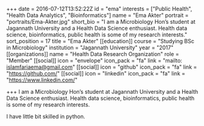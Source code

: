 +++
date = 2016-07-12T13:52:22Z
id = "ema"
interests = ["Public Health", "Health Data Analytics", "Bioinformatics"]
name = "Ema Akter"
portrait = "portraits/Ema-Akter.jpg"
short_bio = "I am a Microbiology Hon’s student at Jagannath University and a Health Data Science enthusiast. Health data science, bioinformatics, public health is some of my research interests."
sort_position = 17
title = "Ema Akter"
[[education]]
course = "Studying BSc in Microbiology"
institution = "Jagannath University"
year = "2017"
[[organizations]]
name = "Health Data Research Organization"
role = "Member"
[[social]]
icon = "envelope"
icon_pack = "fa"
link = "mailto: islamfariaema@gmail.com"
[[social]]
icon = "github"
icon_pack = "fa"
link = "https://github.com/"
[[social]]
icon = "linkedin"
icon_pack = "fa"
link = "https://www.linkedin.com/"

+++
I am a Microbiology Hon’s student at Jagannath University and a Health Data Science enthusiast. Health data science, bioinformatics, public health is some of my research interests.

I have little bit skilled in python.